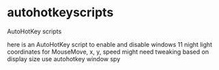 # autohotkeyscripts
AutoHotKey scripts


here is an AutoHotKey script to enable and disable windows 11 night light
coordinates for MouseMove, x, y, speed
might need tweaking based on display size use autohotkey window spy

